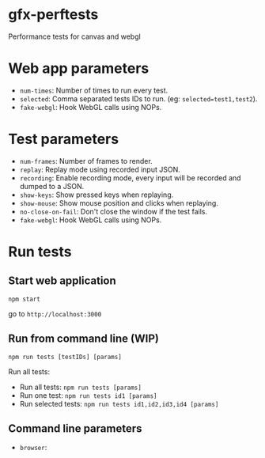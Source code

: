 # gfx-perftests
Performance tests for canvas and webgl

# Web app parameters
- `num-times`: Number of times to run every test.
- `selected`: Comma separated tests IDs to run. (eg: `selected=test1,test2`).
- `fake-webgl`: Hook WebGL calls using NOPs.

# Test parameters
- `num-frames`: Number of frames to render.
- `replay`: Replay mode using recorded input JSON.
- `recording`: Enable recording mode, every input will be recorded and dumped to a JSON.
- `show-keys`: Show pressed keys when replaying.
- `show-mouse`: Show mouse position and clicks when replaying.
- `no-close-on-fail`: Don't close the window if the test fails.
- `fake-webgl`: Hook WebGL calls using NOPs.

# Run tests

## Start web application
```
npm start
```

go to `http://localhost:3000`

## Run from command line (WIP)
```
npm run tests [testIDs] [params]
```

Run all tests:
- Run all tests: `npm run tests [params]`
- Run one test: `npm run tests id1 [params]`
- Run selected tests: `npm run tests id1,id2,id3,id4 [params]`

## Command line parameters
- `browser`: 
